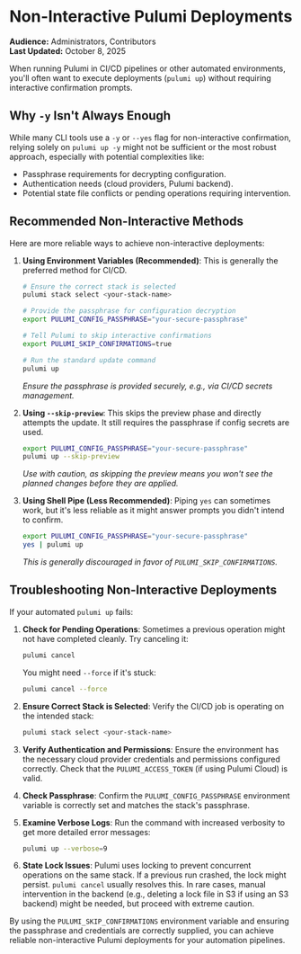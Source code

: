 # Non-Interactive Pulumi Deployments

**Audience:** Administrators, Contributors  
**Last Updated:** October 8, 2025

When running Pulumi in CI/CD pipelines or other automated environments, you'll often want to execute deployments (`pulumi up`) without requiring interactive confirmation prompts.

## Why `-y` Isn't Always Enough

While many CLI tools use a `-y` or `--yes` flag for non-interactive confirmation, relying solely on `pulumi up -y` might not be sufficient or the most robust approach, especially with potential complexities like:

* Passphrase requirements for decrypting configuration.
* Authentication needs (cloud providers, Pulumi backend).
* Potential state file conflicts or pending operations requiring intervention.

## Recommended Non-Interactive Methods

Here are more reliable ways to achieve non-interactive deployments:

1. **Using Environment Variables (Recommended)**:
    This is generally the preferred method for CI/CD.

    ```bash
    # Ensure the correct stack is selected
    pulumi stack select <your-stack-name>

    # Provide the passphrase for configuration decryption
    export PULUMI_CONFIG_PASSPHRASE="your-secure-passphrase"

    # Tell Pulumi to skip interactive confirmations
    export PULUMI_SKIP_CONFIRMATIONS=true

    # Run the standard update command
    pulumi up
    ```

    *Ensure the passphrase is provided securely, e.g., via CI/CD secrets management.* 

2. **Using `--skip-preview`**:
    This skips the preview phase and directly attempts the update. It still requires the passphrase if config secrets are used.

    ```bash
    export PULUMI_CONFIG_PASSPHRASE="your-secure-passphrase"
    pulumi up --skip-preview
    ```

    *Use with caution, as skipping the preview means you won't see the planned changes before they are applied.* 

3. **Using Shell Pipe (Less Recommended)**:
    Piping `yes` can sometimes work, but it's less reliable as it might answer prompts you didn't intend to confirm.

    ```bash
    export PULUMI_CONFIG_PASSPHRASE="your-secure-passphrase"
    yes | pulumi up
    ```

    *This is generally discouraged in favor of `PULUMI_SKIP_CONFIRMATIONS`.* 

## Troubleshooting Non-Interactive Deployments

If your automated `pulumi up` fails:

1. **Check for Pending Operations**:
    Sometimes a previous operation might not have completed cleanly. Try canceling it:

    ```bash
    pulumi cancel
    ```

    You might need `--force` if it's stuck:

    ```bash
    pulumi cancel --force
    ```

2. **Ensure Correct Stack is Selected**:
    Verify the CI/CD job is operating on the intended stack:

    ```bash
    pulumi stack select <your-stack-name>
    ```

3. **Verify Authentication and Permissions**:
    Ensure the environment has the necessary cloud provider credentials and permissions configured correctly. Check that the `PULUMI_ACCESS_TOKEN` (if using Pulumi Cloud) is valid.

4. **Check Passphrase**: 
    Confirm the `PULUMI_CONFIG_PASSPHRASE` environment variable is correctly set and matches the stack's passphrase.

5. **Examine Verbose Logs**:
    Run the command with increased verbosity to get more detailed error messages:

    ```bash
    pulumi up --verbose=9
    ```

6. **State Lock Issues**:
    Pulumi uses locking to prevent concurrent operations on the same stack. If a previous run crashed, the lock might persist. `pulumi cancel` usually resolves this. In rare cases, manual intervention in the backend (e.g., deleting a lock file in S3 if using an S3 backend) might be needed, but proceed with extreme caution.

By using the `PULUMI_SKIP_CONFIRMATIONS` environment variable and ensuring the passphrase and credentials are correctly supplied, you can achieve reliable non-interactive Pulumi deployments for your automation pipelines.
